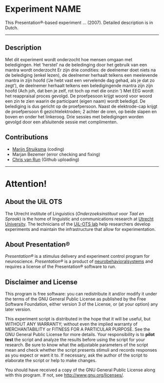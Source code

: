 # Experiment NAME
This Presentation®-based experiment ... (2007). Detailed description is in Dutch.

---
## Description
Met dit experiment wordt onderzocht hoe mensen omgaan met beledigingen. Het ‘herstel’ na de beledinging door het gebruik van een mantra wordt onderzocht Er zijn drie condities: de deelnemer doet niets na de belediging (enkel lezen), de deelnemer herhaalt telkens een meelevende mantra in zijn hoofd (‘Je hebt vast een vervelende dag gehad, als je dat zo zegt’), de deelnemer herhaalt telkens een beledigingende mantra zijn zijn hoofd (Ach joh, dat ben je zelf, rot toch op met die onzin ‘) Met EEG wordt het reappraisal proces gevolgd. De proefpesoon krijgt woord voor woord een zin te zien waarin de participant (eigen naam) wordt beledigd. De belediging is dus gericht op de proefpersoon. Naast de elektrode-cap krijgt de proefpersoon 6 gezichtelektroden; 2 achter de oren, op beide slapen en boven en onder het linkeroog. Drie sessies met beledigingen worden gevolgd door een afsluitende sessie met complimenten.

## Contributions
*   [Marijn Struiksma](https://www.uu.nl/medewerkers/mstruiksma) (coding)
*   Marjan Bezemer (error checking and fixing)
*   [Chris van Run](https://www.uu.nl/medewerkers/CPAvanRun) (Github uploading)


---
# Attention!

## About the UiL OTS
The Utrecht institute of Linguistics (_Onderzoeksinstituut voor Taal en Spraak_) is the home of linguistic and communications research at [Utrecht University](https://www.uu.nl/). The technicians of the [UiL-OTS lab](https://uilots-labs.wp.hum.uu.nl/) help researchers develop experiments and maintain the infrastructure that allow for experimentation.

## About Presentation®
_Presentation®_ is a stimulus delivery and experiment control program for neuroscience. _Presentation®_ is a product of [neurobehavioralsystems](https://www.neurobs.com/) and requires a license of the Presentation® software to run.

## Disclaimer and License
This program is free software: you can redistribute it and/or modify
it under the terms of the GNU General Public License as published by
the Free Software Foundation, either version 3 of the License, or
(at your option) any later version.

This experiment script is distributed in the hope that it will be useful,
but WITHOUT ANY WARRANTY; without even the implied warranty of
MERCHANTABILITY or FITNESS FOR A PARTICULAR PURPOSE.  See the
GNU General Public License for more details. Your responsibility is to **pilot test** the script and analyze the results before using the script for your research. Be sure to know what the adjustable parameters of the script mean and check whether the script presents stimuli and records responses as you expect or want it to. If necessary, ask the author of the script to elaborate the script or help to make changes.

You should have received a copy of the GNU General Public License
along with this program.  If not, see <http://www.gnu.org/licenses/>.
